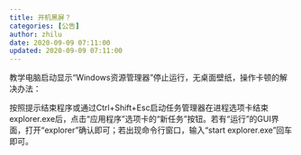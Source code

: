 ```yaml
---
title: 开机黑屏？
categories: [公告]
author: zhilu
date: 2020-09-09 07:11:00
updated: 2020-09-09 07:11:00
---
```


教学电脑启动显示“Windows资源管理器”停止运行，无桌面壁纸，操作卡顿的解决办法：

按照提示结束程序或通过Ctrl+Shift+Esc启动任务管理器在进程选项卡结束explorer.exe后，点击“应用程序”选项卡的“新任务”按钮。若有“运行”的GUI界面，打开“explorer”确认即可；若出现命令行窗口，输入“start explorer.exe”回车即可。
